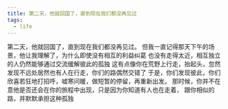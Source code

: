 ```yaml
---
title: 第二天，他就回国了，直到现在我们都没再见过
tags:
  - life
---
```


第二天，他就回国了，直到现在我们都没再见过。
但我一直记得那天下午的场景，他让我理解了，为什么即使没有相互的利益纠葛
也没有走得太近，相互独立的人仍然能够通过交流缓解彼此的孤独
这有点像你在荒野上行走，抬起头，忽然发现不远处居然也有人在行走，你们的路偶然交错了
于是，你们发现彼此，你们欣喜若狂地打招呼，嘘寒问暖，做短暂的停留，再重新出发。
那时候，你并不在意他是否还会在你的旅程中出现，只是因为你知道有人也在走着，
跟你相似的路，并默默承担这种孤独